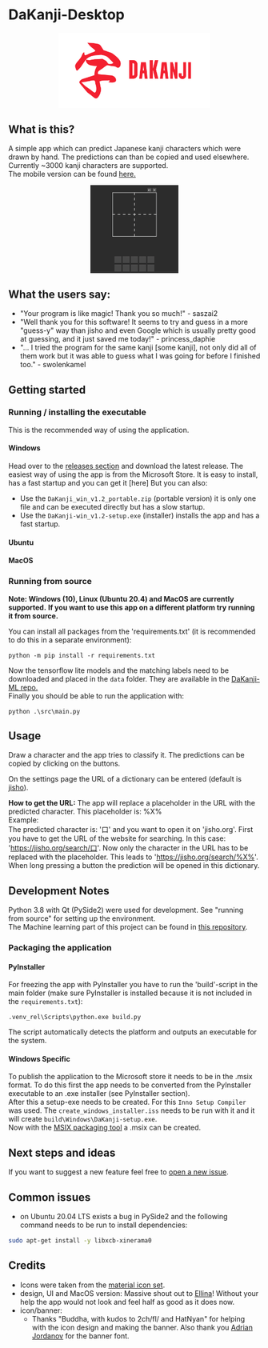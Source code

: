 # DaKanji-Desktop
<img src="./media/banner.png" style="display:block;margin-left:auto;margin-right:auto;" width="60%"/>

## What is this?

A simple app which can predict Japanese kanji characters which were drawn by hand.
The predictions can than be copied and used elsewhere. <br/>
Currently ~3000 kanji characters are supported.<br/>
The mobile version can be found [here.](https://github.com/CaptainDario/DaKanji-Mobile)


<img src="./media/preview.gif" style="display:block;margin-left:auto;margin-right:auto;" width="35%"/>

## What the users say:
* "Your program is like magic! Thank you so much!" - saszai2
* "Well thank you for this software! It seems to try and guess in a more "guess-y" way than jisho and even Google which is usually pretty good at guessing, and it just saved me today!" - princess_daphie
* "... I tried the program for the same kanji [some kanji], not only did all of them work but it was able to guess what I was going for before I finished too." - swolenkamel

## Getting started

### Running / installing the executable
This is the recommended way of using the application. <br/>

#### Windows
Head over to the [releases section](https://github.com/CaptainDario/DaKanji-desktop/releases) and download the latest release.
The easiest way of using the app is from the Microsoft Store.
It is easy to install, has a fast startup and you can get it [here]
But you can also:
* Use the `DaKanji_win_v1.2_portable.zip` (portable version) it is only one file and can be executed directly but has a slow startup. 
* Use the `DaKanji-win_v1.2-setup.exe` (installer) installs the app and has a fast startup.

#### Ubuntu

#### MacOS

### Running from source

**Note: Windows (10), Linux (Ubuntu 20.4) and MacOS are currently supported.**
**If you want to use this app on a different platform try running it from source.**

You can install all packages from the 'requirements.txt' (it is recommended to do this in a separate environment):

```
python -m pip install -r requirements.txt
```

Now the tensorflow lite models and the matching labels need to be downloaded and placed in the `data` folder.
They are available in the [DaKanji-ML repo.](https://github.com/CaptainDario/DaKanji-ML/releases)<br/>
Finally you should be able to run the application with:

```
python .\src\main.py
```

## Usage
Draw a character and the app tries to classify it.
The predictions can be copied by clicking on the buttons.<br/> 

On the settings page the URL of a dictionary can be entered (default is [jisho](jisho.org)).<br/>

**How to get the URL:**
The app will replace a placeholder in the URL with the predicted character.
This placeholder is: %X% <br/> 
Example:<br/>
The predicted character is: '口'
 and you want to open it on 'jisho.org'.
First you have to get the URL of the website for searching.
In this case: 'https://jisho.org/search/口'.
Now only the character in the URL has to be replaced with the placeholder.
This leads to 'https://jisho.org/search/%X%'.
<br/>
When long pressing a button the prediction will be opened in this dictionary.

## Development Notes

Python 3.8 with Qt (PySide2) were used for development.
See "running from source" for setting up the environment.<br/>
The Machine learning part of this project can be found in [this repository](https://github.com/CaptainDario/DaKanji-ML).

### Packaging the application
#### PyInstaller
For freezing the app with PyInstaller you have to run the 'build'-script in the main folder (make sure PyInstaller is installed because it is not included in the `requirements.txt`):
```
.venv_rel\Scripts\python.exe build.py
```
The script automatically detects the platform and outputs an executable for the system.

#### Windows Specific
To publish the application to the Microsoft store it needs to be in the .msix format.
To do this first the app needs to be converted from the PyInstaller executable to an .exe installer (see PyInstaller section).<br/>
After this a setup-exe needs to be created.
For this `Inno Setup Compiler` was used.
The `create_windows_installer.iss` needs to be run with it and it will create `build\Windows\DaKanji-setup.exe`.<br/>
Now with the [MSIX packaging tool](https://docs.microsoft.com/en-us/windows/msix/packaging-tool/tool-overview) a .msix can be created.


## Next steps and ideas
If you want to suggest a new feature feel free to [open a new issue](https://github.com/CaptainDario/DaKanji-Desktop/issues).

## Common issues
* on Ubuntu 20.04 LTS exists a bug in PySide2 and the following command needs to be run to install dependencies:
```bash
sudo apt-get install -y libxcb-xinerama0
```

## Credits
  
* Icons were taken from the [material icon set](https://material.io/resources/icons/?style=baseline).
* design, UI and MacOS version: Massive shout out to [Ellina](https://github.com/nurellina)! Without your help the app would not look and feel half as good as it does now.
* icon/banner: 
  * Thanks "Buddha, with kudos to 2ch/fl/ and HatNyan" for helping with the icon design and making the banner. Also thank you [Adrian Jordanov](https://www.1001fonts.com/theater-font.html) for the banner font.